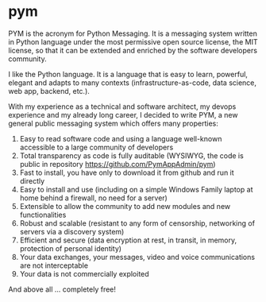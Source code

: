 # pym
PYM is the acronym for Python Messaging. It is a messaging system written in Python language under the most permissive open source license, the MIT license, so that it can be extended and enriched by the software developers community.

I like the Python language. It is a language that is easy to learn, powerful, elegant and adapts to many contexts (infrastructure-as-code, data science, web app, backend, etc.). 

With my experience as a technical and software architect, my devops experience and my already long career, I decided to write PYM, a new general public messaging system which offers many properties: 

1. Easy to read software code and using a language well-known accessible to a large community of developers
2. Total transparency as code is fully auditable (WYSIWYG, the code is public in repository https://github.com/PymAppAdmin/pym)
3. Fast to install, you have only to download it from github and run it directly
4. Easy to install and use (including on a simple Windows Family laptop at home behind a firewall, no need for a server)
5. Extensible to allow the community to add new modules and new functionalities
6. Robust and scalable (resistant to any form of censorship, networking of servers via a discovery system)
7. Efficient and secure (data encryption at rest, in transit, in memory, protection of personal identity)
8. Your data exchanges, your messages, video and voice communications are not interceptable
9. Your data is not commercially exploited

And above all ... completely free! 

